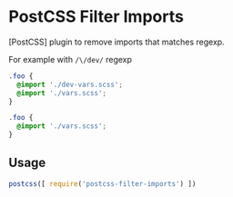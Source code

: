 # PostCSS Filter Imports

[PostCSS] plugin to remove imports that matches regexp.

For example with ```/\/dev/``` regexp

```css
.foo {
  @import './dev-vars.scss';
  @import './vars.scss';
}
```

```css
.foo {
  @import './vars.scss';
}
```

## Usage

```js
postcss([ require('postcss-filter-imports') ])
```
